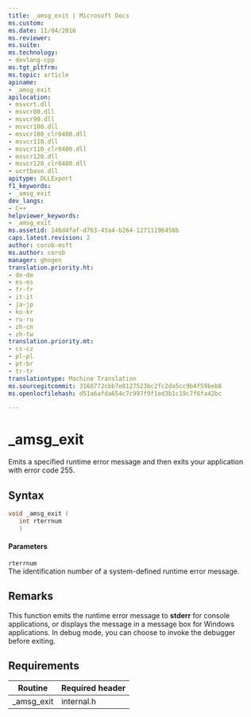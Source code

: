 ```yaml
---
title: _amsg_exit | Microsoft Docs
ms.custom: 
ms.date: 11/04/2016
ms.reviewer: 
ms.suite: 
ms.technology:
- devlang-cpp
ms.tgt_pltfrm: 
ms.topic: article
apiname:
- _amsg_exit
apilocation:
- msvcrt.dll
- msvcr80.dll
- msvcr90.dll
- msvcr100.dll
- msvcr100_clr0400.dll
- msvcr110.dll
- msvcr110_clr0400.dll
- msvcr120.dll
- msvcr120_clr0400.dll
- ucrtbase.dll
apitype: DLLExport
f1_keywords:
- _amsg_exit
dev_langs:
- C++
helpviewer_keywords:
- _amsg_exit
ms.assetid: 146d4faf-d763-43a4-b264-12711196456b
caps.latest.revision: 2
author: corob-msft
ms.author: corob
manager: ghogen
translation.priority.ht:
- de-de
- es-es
- fr-fr
- it-it
- ja-jp
- ko-kr
- ru-ru
- zh-cn
- zh-tw
translation.priority.mt:
- cs-cz
- pl-pl
- pt-br
- tr-tr
translationtype: Machine Translation
ms.sourcegitcommit: 3168772cbb7e8127523bc2fc2da5cc9b4f59beb8
ms.openlocfilehash: d51a6afda654c7c997f9f1ed3b1c19c7f6fa42bc

---
```

# _amsg_exit
Emits a specified runtime error message and then exits your application with error code 255.  
  
## Syntax  
  
```cpp  
void _amsg_exit (  
   int rterrnum  
   )  
```  
  
#### Parameters  
 `rterrnum`  
 The identification number of a system-defined runtime error message.  
  
## Remarks  
 This function emits the runtime error message to **stderr** for console applications, or displays the message in a message box for Windows applications. In debug mode, you can choose to invoke the debugger before exiting.  
  
## Requirements  
  
|Routine|Required header|  
|-------------|---------------------|  
|_amsg_exit|internal.h|


<!--HONumber=Jan17_HO2-->



